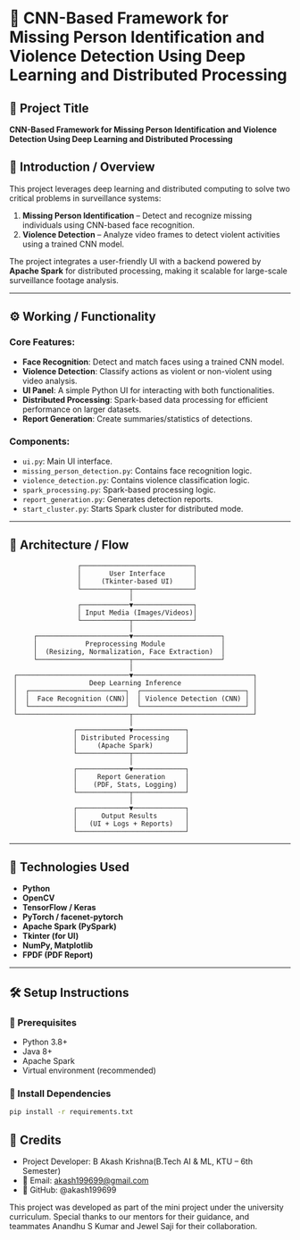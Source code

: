 # 🧠 CNN-Based Framework for Missing Person Identification and Violence Detection Using Deep Learning and Distributed Processing

## 📌 Project Title
**CNN-Based Framework for Missing Person Identification and Violence Detection Using Deep Learning and Distributed Processing**

## 🧠 Introduction / Overview
This project leverages deep learning and distributed computing to solve two critical problems in surveillance systems:
1. **Missing Person Identification** – Detect and recognize missing individuals using CNN-based face recognition.
2. **Violence Detection** – Analyze video frames to detect violent activities using a trained CNN model.

The project integrates a user-friendly UI with a backend powered by **Apache Spark** for distributed processing, making it scalable for large-scale surveillance footage analysis.

---

## ⚙️ Working / Functionality

### Core Features:
- **Face Recognition**: Detect and match faces using a trained CNN model.
- **Violence Detection**: Classify actions as violent or non-violent using video analysis.
- **UI Panel**: A simple Python UI for interacting with both functionalities.
- **Distributed Processing**: Spark-based data processing for efficient performance on larger datasets.
- **Report Generation**: Create summaries/statistics of detections.

### Components:
- `ui.py`: Main UI interface.
- `missing_person_detection.py`: Contains face recognition logic.
- `violence_detection.py`: Contains violence classification logic.
- `spark_processing.py`: Spark-based processing logic.
- `report_generation.py`: Generates detection reports.
- `start_cluster.py`: Starts Spark cluster for distributed mode.

---

## 🧱 Architecture / Flow
                     ┌────────────────────────────┐
                     │       User Interface       │
                     │     (Tkinter-based UI)     │
                     └────────────┬───────────────┘
                                  │
                     ┌────────────▼───────────────┐
                     │ Input Media (Images/Videos)│
                     └────────────┬───────────────┘
                                  │
          ┌───────────────────────▼──────────────────────┐
          │            Preprocessing Module              │
          │  (Resizing, Normalization, Face Extraction)  │
          └───────────────────────┬──────────────────────┘
                                  │
     ┌────────────────────────────▼──────────────────────────────┐
     │                  Deep Learning Inference                  │
     │  ┌────────────────────────┐  ┌──────────────────────────┐ │
     │  │  Face Recognition (CNN)│  │ Violence Detection (CNN) │ │
     │  └────────────────────────┘  └──────────────────────────┘ │
     └────────────────────────────┬──────────────────────────────┘
                                  │
                    ┌─────────────▼─────────────┐
                    │ Distributed Processing    │
                    │     (Apache Spark)        │
                    └─────────────┬─────────────┘
                                  │
                    ┌─────────────▼─────────────┐
                    │     Report Generation     │
                    │    (PDF, Stats, Logging)  │
                    └─────────────┬─────────────┘
                                  │
                    ┌─────────────▼─────────────┐
                    │      Output Results       │
                    │   (UI + Logs + Reports)   │
                    └───────────────────────────┘

---

## 🔧 Technologies Used

- **Python**
- **OpenCV**
- **TensorFlow / Keras**
- **PyTorch / facenet-pytorch**
- **Apache Spark (PySpark)**
- **Tkinter (for UI)**
- **NumPy, Matplotlib**
- **FPDF (PDF Report)**

---

## 🛠️ Setup Instructions

### 🔹 Prerequisites
- Python 3.8+
- Java 8+
- Apache Spark
- Virtual environment (recommended)

### 🔹 Install Dependencies
```bash
pip install -r requirements.txt
```


## 🙌 Credits
- Project Developer: B Akash Krishna(B.Tech AI & ML, KTU – 6th Semester)
- 📧 Email: akash199699@gmail.com
- 🔗 GitHub: @akash199699

This project was developed as part of the mini project under the university curriculum.
Special thanks to our mentors for their guidance, and teammates Anandhu S Kumar and Jewel Saji for their collaboration.
